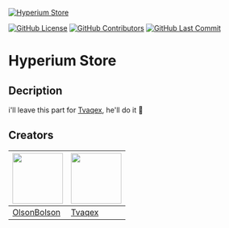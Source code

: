 [![Hyperium Store](https://img.shields.io/badge/Hyperium_Store-Website-2560e8)](chrome://dino/)

[![GitHub License](https://img.shields.io/badge/license-GNU_Affero_General_Public_License_v3.0-green?logo=github)](https://github.com/OlsonBolson-dev/Hyperium-Store/blob/2973a9b6cc17fcd416f00c4a339d591cf54611e4/LICENSE.md)
[![GitHub Contributors](https://img.shields.io/github/contributors/OlsonBolson-dev/Hyperium-Store?logo=github)](https://github.com/OlsonBolson-dev/Hyperium-Store/blob/main/README.md#creators)
[![GitHub Last Commit](https://img.shields.io/github/last-commit/OlsonBolson-dev/Hyperium-Store?logo=github)](https://github.com/OlsonBolson-dev/Hyperium-Store/commit/main)


# Hyperium Store

## Decription
i'll leave this part for [Tvaqex](https://github.com/Tvaqex), he'll do it 🙂

## Creators
| [<img src="https://avatars.githubusercontent.com/u/74601916" width="100"/>](https://github.com/OlsonBolson-dev) | [<img src="https://avatars.githubusercontent.com/u/111024392" width="100"/>](https://github.com/Tvaqex) |
| --- | --- |
| [OlsonBolson](https://github.com/OlsonBolson-dev) | [Tvaqex](https://github.com/Tvaqex) |
